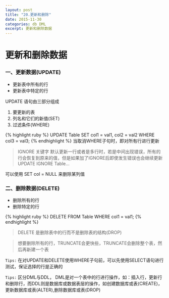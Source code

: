 ```yaml
---
layout: post
title: "20.更新和删除"
date: 2015-11-30
categories: db DML
excerpt: 更新和删除数据
---
```

# 更新和删除数据

### 一、更新数据(UPDATE)

* 更新表中所有的行
* 更新表中特定的行

UPDATE 语句由三部分组成
1.  要更新的表
2.  列名和它们的新值(SET)
3.  过滤条件(WHERE)

{% highlight ruby %}
UPDATE Table
SET col1 = val1,
    col2 = val2
WHERE col3 = val3;
{% endhighlight %}
当取消WHERE子句时，即对所有行进行更新

> IGNORE 关键字
> 默认更新一行或者是多行时，若是中间出现错误，所有的行会恢复到原来的值，但是如果加了IGNORE后即使发生错误也会继续更新
UPDATE IGNORE Table...

可以使用 SET col = NULL 来删除某列值

### 二、删除数据(DELETE)

* 删除所有的行
* 删除特定的行

{% highlight ruby %}
DELETE FROM Table
WHERE col1 = val1;
{% endhighlight %}

> DELETE 是删除表中的行而不是删除表的结构(DROP)

> 想要删除所有的行，TRUNCATE会更快些，TRUNCATE会删除整个表，然后再新建一个表

`Tips:` 在对UPDATE和DELETE使用WHERE子句前，可以先使用SELECT语句进行测试，保证选择的行是正确的

`Tips:` 区分DML与DDL， DML是对一个表中的行进行操作，如：插入行，更新行和删除行，而DDL则是数据库或数据表层的操作，如创建数据库或表(CREATE)，更新数据库或表(ALTER),删除数据库或表(DROP)
